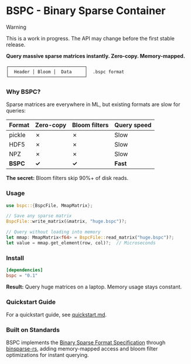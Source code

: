 # BSPC - Binary Sparse Container

> [!WARNING]
> This is a work in progress. The API may change before the first stable release.

<!-- [![Crates.io](https://img.shields.io/crates/v/bspc.svg)](https://crates.io/crates/bspc)
[![Documentation](https://docs.rs/bspc/badge.svg)](https://docs.rs/bspc/) -->

**Query massive sparse matrices instantly. Zero-copy. Memory-mapped.**

```
┌─────────────────────────────┐
│  Header │ Bloom │  Data     │  .bspc format
└─────────────────────────────┘
```

### Why BSPC?

Sparse matrices are everywhere in ML, but existing formats are slow for queries:

| Format   | Zero-copy | Bloom filters | Query speed |
| -------- | --------- | ------------- | ----------- |
| pickle   | ✗         | ✗             | Slow        |
| HDF5     | ✗         | ✗             | Slow        |
| NPZ      | ✗         | ✗             | Slow        |
| **BSPC** | **✓**     | **✓**         | **Fast**    |

**The secret:** Bloom filters skip 90%+ of disk reads.

### Usage

```rust
use bspc::{BspcFile, MmapMatrix};

// Save any sparse matrix
BspcFile::write_matrix(&matrix, "huge.bspc")?;

// Query without loading into memory
let mmap: MmapMatrix<f64> = BspcFile::read_matrix("huge.bspc")?;
let value = mmap.get_element(row, col)?;  // Microseconds
```

### Install

```toml
[dependencies]
bspc = "0.1"
```

**Result:** Query huge matrices on a laptop. Memory usage stays constant.


### Quickstart Guide

For a quickstart guide, see [quickstart.md](quickstart.md).

### Built on Standards

BSPC implements the [Binary Sparse Format Specification](https://graphblas.org/binsparse-specification/) through [binsparse-rs](https://github.com/drbh/binsparse-rs), adding memory-mapped access and bloom filter optimizations for instant querying.